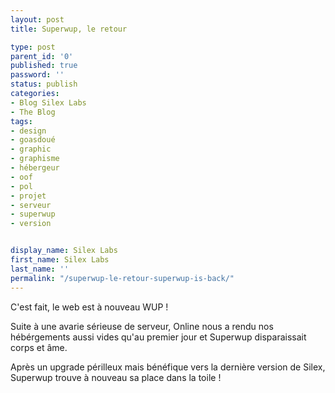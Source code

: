 ```yaml
---
layout: post
title: Superwup, le retour

type: post
parent_id: '0'
published: true
password: ''
status: publish
categories:
- Blog Silex Labs
- The Blog
tags:
- design
- goasdoué
- graphic
- graphisme
- hébergeur
- oof
- pol
- projet
- serveur
- superwup
- version


display_name: Silex Labs
first_name: Silex Labs
last_name: ''
permalink: "/superwup-le-retour-superwup-is-back/"
---
```


C'est fait, le web est à nouveau WUP !

Suite à une avarie sérieuse de serveur, Online nous a rendu nos hébérgements aussi vides qu'au premier jour et Superwup disparaissait corps et âme.

Après un upgrade périlleux mais bénéfique vers la dernière version de Silex, Superwup trouve à nouveau sa place dans la toile !

